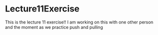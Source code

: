 # Lecture11Exercise

This is the lecture 11 exercise!!
I am working on this with one other person and the moment as we practice push and pulling